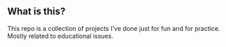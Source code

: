 ## What is this?

This repo is a collection of projects I've done just for fun and for practice. Mostly related to educational issues.
